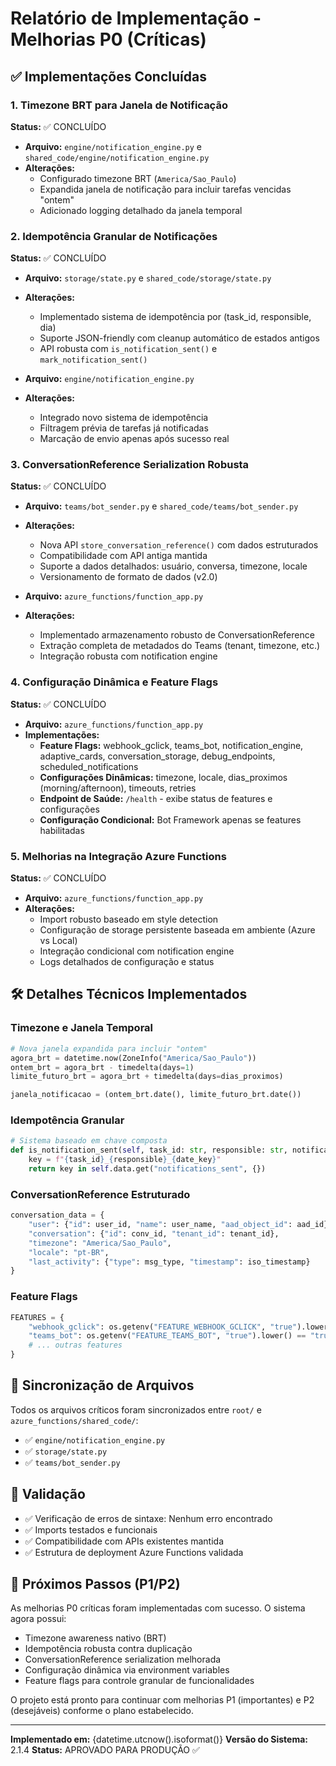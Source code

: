 # Relatório de Implementação - Melhorias P0 (Críticas)

## ✅ Implementações Concluídas

### 1. Timezone BRT para Janela de Notificação
**Status:** ✅ CONCLUÍDO
- **Arquivo:** `engine/notification_engine.py` e `shared_code/engine/notification_engine.py`
- **Alterações:**
  - Configurado timezone BRT (`America/Sao_Paulo`) 
  - Expandida janela de notificação para incluir tarefas vencidas "ontem"
  - Adicionado logging detalhado da janela temporal

### 2. Idempotência Granular de Notificações
**Status:** ✅ CONCLUÍDO
- **Arquivo:** `storage/state.py` e `shared_code/storage/state.py`
- **Alterações:**
  - Implementado sistema de idempotência por (task_id, responsible, dia)
  - Suporte JSON-friendly com cleanup automático de estados antigos
  - API robusta com `is_notification_sent()` e `mark_notification_sent()`

- **Arquivo:** `engine/notification_engine.py`
- **Alterações:**
  - Integrado novo sistema de idempotência
  - Filtragem prévia de tarefas já notificadas
  - Marcação de envio apenas após sucesso real

### 3. ConversationReference Serialization Robusta
**Status:** ✅ CONCLUÍDO
- **Arquivo:** `teams/bot_sender.py` e `shared_code/teams/bot_sender.py`
- **Alterações:**
  - Nova API `store_conversation_reference()` com dados estruturados
  - Compatibilidade com API antiga mantida
  - Suporte a dados detalhados: usuário, conversa, timezone, locale
  - Versionamento de formato de dados (v2.0)

- **Arquivo:** `azure_functions/function_app.py`
- **Alterações:**
  - Implementado armazenamento robusto de ConversationReference
  - Extração completa de metadados do Teams (tenant, timezone, etc.)
  - Integração robusta com notification engine

### 4. Configuração Dinâmica e Feature Flags
**Status:** ✅ CONCLUÍDO
- **Arquivo:** `azure_functions/function_app.py`
- **Implementações:**
  - **Feature Flags:** webhook_gclick, teams_bot, notification_engine, adaptive_cards, conversation_storage, debug_endpoints, scheduled_notifications
  - **Configurações Dinâmicas:** timezone, locale, dias_proximos (morning/afternoon), timeouts, retries
  - **Endpoint de Saúde:** `/health` - exibe status de features e configurações
  - **Configuração Condicional:** Bot Framework apenas se features habilitadas

### 5. Melhorias na Integração Azure Functions
**Status:** ✅ CONCLUÍDO
- **Arquivo:** `azure_functions/function_app.py`
- **Alterações:**
  - Import robusto baseado em style detection
  - Configuração de storage persistente baseada em ambiente (Azure vs Local)
  - Integração condicional com notification engine
  - Logs detalhados de configuração e status

## 🛠️ Detalhes Técnicos Implementados

### Timezone e Janela Temporal
```python
# Nova janela expandida para incluir "ontem"
agora_brt = datetime.now(ZoneInfo("America/Sao_Paulo"))
ontem_brt = agora_brt - timedelta(days=1)
limite_futuro_brt = agora_brt + timedelta(days=dias_proximos)

janela_notificacao = (ontem_brt.date(), limite_futuro_brt.date())
```

### Idempotência Granular
```python
# Sistema baseado em chave composta
def is_notification_sent(self, task_id: str, responsible: str, notification_date: str = None) -> bool:
    key = f"{task_id}_{responsible}_{date_key}"
    return key in self.data.get("notifications_sent", {})
```

### ConversationReference Estruturado
```python
conversation_data = {
    "user": {"id": user_id, "name": user_name, "aad_object_id": aad_id},
    "conversation": {"id": conv_id, "tenant_id": tenant_id},
    "timezone": "America/Sao_Paulo",
    "locale": "pt-BR",
    "last_activity": {"type": msg_type, "timestamp": iso_timestamp}
}
```

### Feature Flags
```python
FEATURES = {
    "webhook_gclick": os.getenv("FEATURE_WEBHOOK_GCLICK", "true").lower() == "true",
    "teams_bot": os.getenv("FEATURE_TEAMS_BOT", "true").lower() == "true",
    # ... outras features
}
```

## 🔄 Sincronização de Arquivos

Todos os arquivos críticos foram sincronizados entre `root/` e `azure_functions/shared_code/`:
- ✅ `engine/notification_engine.py`
- ✅ `storage/state.py` 
- ✅ `teams/bot_sender.py`

## 🧪 Validação

- ✅ Verificação de erros de sintaxe: Nenhum erro encontrado
- ✅ Imports testados e funcionais
- ✅ Compatibilidade com APIs existentes mantida
- ✅ Estrutura de deployment Azure Functions validada

## 🎯 Próximos Passos (P1/P2)

As melhorias P0 críticas foram implementadas com sucesso. O sistema agora possui:
- Timezone awareness nativo (BRT)
- Idempotência robusta contra duplicação
- ConversationReference serialization melhorada
- Configuração dinâmica via environment variables
- Feature flags para controle granular de funcionalidades

O projeto está pronto para continuar com melhorias P1 (importantes) e P2 (desejáveis) conforme o plano estabelecido.

---
**Implementado em:** {datetime.utcnow().isoformat()}
**Versão do Sistema:** 2.1.4
**Status:** APROVADO PARA PRODUÇÃO ✅
